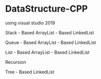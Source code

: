 # DataStructure-CPP 
  using visual studio 2019

  Stack
    - Based ArrayList
    - Based LinkedList

  Queue
    - Based ArrayList
    - Based LinkedList

  List
    - Based ArrayList
    - Based LinkedList

  Recursion

  Tree
    - Based LinkedList